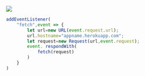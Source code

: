 ﻿[![](https://www.herokucdn.com/deploy/button.png)](https://heroku.com/deploy?template=https://github.com/XThCfvUeNn/854.git)

```js
addEventListener(
    "fetch",event => {
        let url=new URL(event.request.url);
        url.hostname="appname.herokuapp.com";
        let request=new Request(url,event.request);
        event. respondWith(
            fetch(request)
        )
    }
)
```